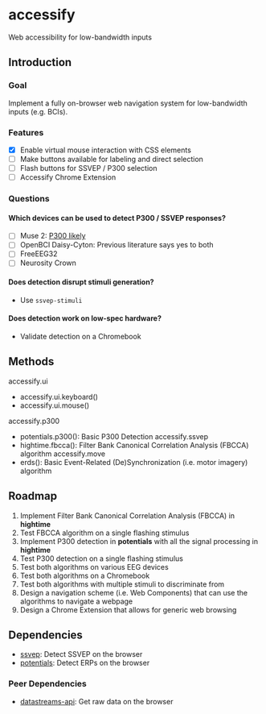 # accessify
Web accessibility for low-bandwidth inputs

## Introduction
### Goal
Implement a fully on-browser web navigation system for low-bandwidth inputs (e.g. BCIs).

### Features
- [x] Enable virtual mouse interaction with CSS elements
- [ ] Make buttons available for labeling and direct selection
- [ ] Flash buttons for SSVEP / P300 selection
- [ ] Accessify Chrome Extension

### Questions
#### Which devices can be used to detect P300 / SSVEP responses?
  - [ ] Muse 2: [P300 likely](https://neurotechx.github.io/eeg-notebooks/getting_started/available_notebooks.html)
  - [ ] OpenBCI Daisy-Cyton: Previous literature says yes to both
  - [ ] FreeEEG32
  - [ ] Neurosity Crown

#### Does detection disrupt stimuli generation?
- Use `ssvep-stimuli` 

#### Does detection work on low-spec hardware?
- Validate detection on a Chromebook

## Methods
accessify.ui
- accessify.ui.keyboard()
- accessify.ui.mouse()

accessify.p300
- potentials.p300(): Basic P300 Detection
accessify.ssvep
- hightime.fbcca(): Filter Bank Canonical Correlation Analysis (FBCCA) algorithm
accessify.move
- erds(): Basic Event-Related (De)Synchronization (i.e. motor imagery) algorithm

## Roadmap
1. Implement Filter Bank Canonical Correlation Analysis (FBCCA) in **hightime**
2. Test FBCCA algorithm on a single flashing stimulus
3. Implement P300 detection in **potentials** with all the signal processing in **hightime**
4. Test P300 detection on a single flashing stimulus
5. Test both algorithms on various EEG devices
6. Test both algorithms on a Chromebook
7. Test both algorithms with multiple stimuli to discriminate from
8. Design a navigation scheme (i.e. Web Components) that can use the algorithms to navigate a webpage
9. Design a Chrome Extension that allows for generic web browsing

## Dependencies
- [ssvep](https://github.com/brainsatplay/ssvep): Detect SSVEP on the browser
- [potentials](https://github.com/brainsatplay/potentials): Detect ERPs on the browser

### Peer Dependencies
- [datastreams-api](https://github.com/brainsatplay/datastreams-api): Get raw data on the browser
